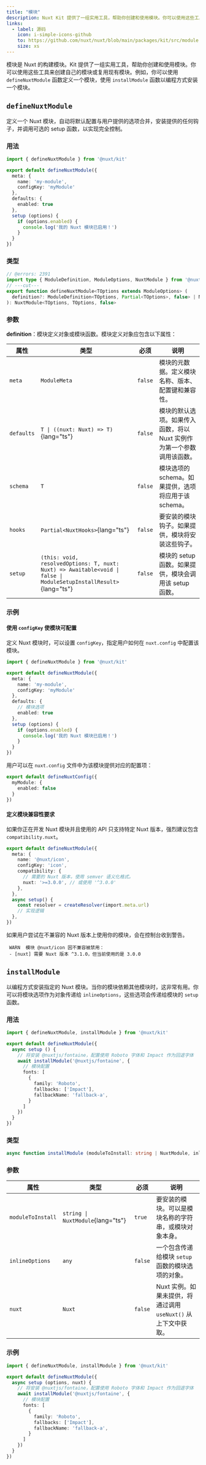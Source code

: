 ```yaml
---
title: "模块"
description: Nuxt Kit 提供了一组实用工具，帮助你创建和使用模块。你可以使用这些工具来创建自己的模块，也可以复用现有模块。
links:
  - label: 源码
    icon: i-simple-icons-github
    to: https://github.com/nuxt/nuxt/blob/main/packages/kit/src/module
    size: xs
---
```


模块是 Nuxt 的构建模块。Kit 提供了一组实用工具，帮助你创建和使用模块。你可以使用这些工具来创建自己的模块或复用现有模块。例如，你可以使用 `defineNuxtModule` 函数定义一个模块，使用 `installModule` 函数以编程方式安装一个模块。

## `defineNuxtModule`

定义一个 Nuxt 模块，自动将默认配置与用户提供的选项合并，安装提供的任何钩子，并调用可选的 setup 函数，以实现完全控制。

### 用法

```ts twoslash
import { defineNuxtModule } from '@nuxt/kit'

export default defineNuxtModule({
  meta: {
    name: 'my-module',
    configKey: 'myModule'
  },
  defaults: {
    enabled: true
  },
  setup (options) {
    if (options.enabled) {
      console.log('我的 Nuxt 模块已启用！')
    }
  }
})
```

### 类型

```ts twoslash
// @errors: 2391
import type { ModuleDefinition, ModuleOptions, NuxtModule } from '@nuxt/schema'
// ---cut---
export function defineNuxtModule<TOptions extends ModuleOptions> (
  definition?: ModuleDefinition<TOptions, Partial<TOptions>, false> | NuxtModule<TOptions, Partial<TOptions>, false>,
): NuxtModule<TOptions, TOptions, false>
```

### 参数

**definition**：模块定义对象或模块函数。模块定义对象应包含以下属性：

| 属性              | 类型                                                                       | 必须    | 说明                                                                                                           |
| ----------------- | -------------------------------------------------------------------------- | ------- | -------------------------------------------------------------------------------------------------------------- |
| `meta`            | `ModuleMeta`                                                               | `false` | 模块的元数据。定义模块名称、版本、配置键和兼容性。                                                            |
| `defaults`        | `T \| ((nuxt: Nuxt) => T)`{lang="ts"}                                      | `false` | 模块的默认选项。如果传入函数，将以 Nuxt 实例作为第一个参数调用该函数。                                           |
| `schema`          | `T`                                                                        | `false` | 模块选项的 schema。如果提供，选项将应用于该 schema。                                                           |
| `hooks`           | `Partial<NuxtHooks>`{lang="ts"}                                            | `false` | 要安装的模块钩子。如果提供，模块将安装这些钩子。                                                               |
| `setup`           | `(this: void, resolvedOptions: T, nuxt: Nuxt) => Awaitable<void \| false \| ModuleSetupInstallResult>`{lang="ts"} | `false` | 模块的 setup 函数。如果提供，模块会调用该 setup 函数。                                                        |

### 示例

#### 使用 `configKey` 使模块可配置

定义 Nuxt 模块时，可以设置 `configKey`，指定用户如何在 `nuxt.config` 中配置该模块。

```ts
import { defineNuxtModule } from '@nuxt/kit'

export default defineNuxtModule({
  meta: {
    name: 'my-module',
    configKey: 'myModule'
  },
  defaults: {
    // 模块选项
    enabled: true
  },
  setup (options) {
    if (options.enabled) {
      console.log('我的 Nuxt 模块已启用！')
    }
  }
})
```

用户可以在 `nuxt.config` 文件中为该模块提供对应的配置项：

```ts
export default defineNuxtConfig({
  myModule: {
    enabled: false
  }
})
```

#### 定义模块兼容性要求

如果你正在开发 Nuxt 模块并且使用的 API 只支持特定 Nuxt 版本，强烈建议包含 `compatibility.nuxt`。

```ts
export default defineNuxtModule({
  meta: {
    name: '@nuxt/icon',
    configKey: 'icon',
    compatibility: {
      // 需要的 Nuxt 版本，使用 semver 语义化格式。
      nuxt: '>=3.0.0', // 或使用 '^3.0.0'
    },
  },
  async setup() {
    const resolver = createResolver(import.meta.url)
    // 实现逻辑
  },
})
```

如果用户尝试在不兼容的 Nuxt 版本上使用你的模块，会在控制台收到警告。

```terminal
 WARN  模块 @nuxt/icon 因不兼容被禁用：
 - [nuxt] 需要 Nuxt 版本 ^3.1.0，但当前使用的是 3.0.0
```

## `installModule`

以编程方式安装指定的 Nuxt 模块。当你的模块依赖其他模块时，这非常有用。你可以将模块选项作为对象传递给 `inlineOptions`，这些选项会传递给模块的 `setup` 函数。

### 用法

```ts twoslash
import { defineNuxtModule, installModule } from '@nuxt/kit'

export default defineNuxtModule({  
  async setup () {
    // 将安装 @nuxtjs/fontaine，配置使用 Roboto 字体和 Impact 作为回退字体
    await installModule('@nuxtjs/fontaine', {
      // 模块配置
      fonts: [
        {
          family: 'Roboto',
          fallbacks: ['Impact'],
          fallbackName: 'fallback-a',
        }
      ]
    })
  }
})
```

### 类型

```ts
async function installModule (moduleToInstall: string | NuxtModule, inlineOptions?: any, nuxt?: Nuxt)
```

### 参数

| 属性              | 类型                            | 必须    | 说明                                                                                                           |
| ----------------- | -------------------------------| ------- | -------------------------------------------------------------------------------------------------------------- |
| `moduleToInstall`  | `string \| NuxtModule`{lang="ts"} | `true`  | 要安装的模块。可以是模块名称的字符串，或模块对象本身。                                                       |
| `inlineOptions`    | `any`                          | `false` | 一个包含传递给模块 `setup` 函数的模块选项的对象。                                                              |
| `nuxt`             | `Nuxt`                         | `false` | Nuxt 实例。如果未提供，将通过调用 `useNuxt()` 从上下文中获取。                                                  |

### 示例

```ts
import { defineNuxtModule, installModule } from '@nuxt/kit'

export default defineNuxtModule({  
  async setup (options, nuxt) {
    // 将安装 @nuxtjs/fontaine，配置使用 Roboto 字体和 Impact 作为回退字体
    await installModule('@nuxtjs/fontaine', {
      // 模块配置
      fonts: [
        {
          family: 'Roboto',
          fallbacks: ['Impact'],
          fallbackName: 'fallback-a',
        }
      ]
    })
  }
})
```
